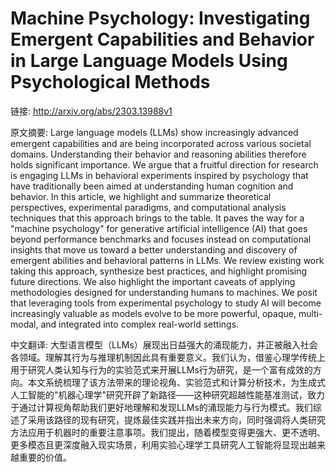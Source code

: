 # Machine Psychology: Investigating Emergent Capabilities and Behavior in Large Language Models Using Psychological Methods

链接: http://arxiv.org/abs/2303.13988v1

原文摘要:
Large language models (LLMs) show increasingly advanced emergent capabilities
and are being incorporated across various societal domains. Understanding their
behavior and reasoning abilities therefore holds significant importance. We
argue that a fruitful direction for research is engaging LLMs in behavioral
experiments inspired by psychology that have traditionally been aimed at
understanding human cognition and behavior. In this article, we highlight and
summarize theoretical perspectives, experimental paradigms, and computational
analysis techniques that this approach brings to the table. It paves the way
for a "machine psychology" for generative artificial intelligence (AI) that
goes beyond performance benchmarks and focuses instead on computational
insights that move us toward a better understanding and discovery of emergent
abilities and behavioral patterns in LLMs. We review existing work taking this
approach, synthesize best practices, and highlight promising future directions.
We also highlight the important caveats of applying methodologies designed for
understanding humans to machines. We posit that leveraging tools from
experimental psychology to study AI will become increasingly valuable as models
evolve to be more powerful, opaque, multi-modal, and integrated into complex
real-world settings.

中文翻译:
大型语言模型（LLMs）展现出日益强大的涌现能力，并正被融入社会各领域。理解其行为与推理机制因此具有重要意义。我们认为，借鉴心理学传统上用于研究人类认知与行为的实验范式来开展LLMs行为研究，是一个富有成效的方向。本文系统梳理了该方法带来的理论视角、实验范式和计算分析技术，为生成式人工智能的"机器心理学"研究开辟了新路径——这种研究超越性能基准测试，致力于通过计算视角帮助我们更好地理解和发现LLMs的涌现能力与行为模式。我们综述了采用该路径的现有研究，提炼最佳实践并指出未来方向，同时强调将人类研究方法应用于机器时的重要注意事项。我们提出，随着模型变得更强大、更不透明、更多模态且更深度融入现实场景，利用实验心理学工具研究人工智能将显现出越来越重要的价值。

